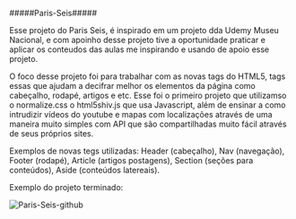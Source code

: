 #####Paris-Seis#####

  Esse projeto do Paris Seis, é inspirado em um projeto dda Udemy Museu Nacional, e com apoinho desse projeto
tive a oportunidade praticar e aplicar os conteudos das aulas me inspirando e usando de apoio esse projeto.

  O foco desse projeto foi para trabalhar com as novas tags do HTML5, tags essas que ajudam a decifrar melhor os elementos da página como cabeçalho, rodapé, artigos e etc. Esse foi o primeiro projeto que utilizamso o normalize.css o html5shiv.js que usa Javascript, além de ensinar a como intrudizir vídeos do youtube e mapas com localizações através de uma maneira muito simples com API que são compartilhadas muito fácil através de seus próprios sites.

Exemplos de novas tegs utilizadas: Header (cabeçalho), Nav (navegação), Footer (rodapé), Article (artigos postagens), Section (seções para conteúdos), Aside (conteúdos latereais).

Exemplo do projeto terminado:

![Paris-Seis-github](https://user-images.githubusercontent.com/89278014/201969476-d4f35570-0e4d-4df4-acce-cf5834a310c3.gif)

